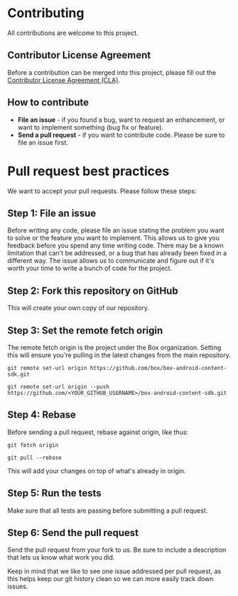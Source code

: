 Contributing
============

All contributions are welcome to this project.

Contributor License Agreement
-----------------------------

Before a contribution can be merged into this project, please fill out
the [Contributor License Agreement (CLA)](http://box.github.io/cla).

How to contribute
-----------------

-  **File an issue** - if you found a bug, want to request an
   enhancement, or want to implement something (bug fix or feature).
-  **Send a pull request** - if you want to contribute code. Please be
   sure to file an issue first.

Pull request best practices
============

We want to accept your pull requests. Please follow these steps:

Step 1: File an issue
---------------------

Before writing any code, please file an issue stating the problem you
want to solve or the feature you want to implement. This allows us to
give you feedback before you spend any time writing code. There may be a
known limitation that can't be addressed, or a bug that has already been
fixed in a different way. The issue allows us to communicate and figure
out if it's worth your time to write a bunch of code for the project.

Step 2: Fork this repository on GitHub
-------------------------------------

This will create your own copy of our repository.

Step 3: Set the remote fetch origin
-------------------------------

The remote fetch origin is the project under the Box organization.
Setting this will ensure you're pulling in the latest changes from the main repository.

```
git remote set-url origin https://github.com/box/box-android-content-sdk.git
```

```
git remote set-url origin --push https://github.com/<YOUR_GITHUB_USERNAME>/box-android-content-sdk.git
```


Step 4: Rebase
--------------

Before sending a pull request, rebase against origin, like thus:

```
git fetch origin
```
```
git pull --rebase
```


This will add your changes on top of what's already in origin.

Step 5: Run the tests
---------------------

Make sure that all tests are passing before submitting a pull request.

Step 6: Send the pull request
-----------------------------

Send the pull request from your fork to us. Be sure to include
a description that lets us know what work you did.

Keep in mind that we like to see one issue addressed per pull request,
as this helps keep our git history clean so we can more easily track
down issues.

